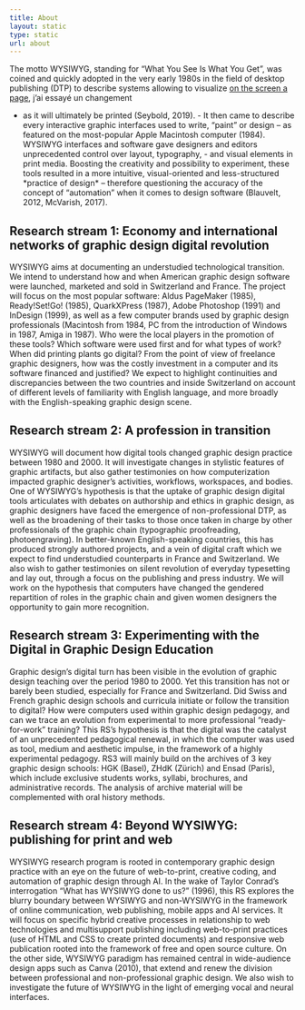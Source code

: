 ```yaml
---
title: About
layout: static
type: static
url: about
---
```





The motto WYSIWYG, standing for “What You See Is What You Get”, was coined and quickly adopted in the very early 1980s in the field of desktop publishing (DTP) to describe systems allowing to visualize [on the screen a page](https://fr.wikipedia.org/wiki/Wikip%C3%A9dia:Accueil_principal), j’ai essayé un changement

* as it will ultimately be printed (Seybold, 2019). - It then came to describe every interactive graphic interfaces used to write, “paint” or design – as featured on the most-popular Apple Macintosh computer (1984). WYSIWYG interfaces and software gave designers and editors unprecedented control over layout, typography, - and visual elements in print media. Boosting the creativity and possibility to experiment, these tools resulted in a more intuitive, 
  visual-oriented and less-structured \*practice of design\* – therefore questioning the accuracy of the concept of “automation” when it comes to design software (Blauvelt, 2012, McVarish, 2017).

## Research stream 1: Economy and international networks of graphic design digital revolution

WYSIWYG aims at documenting an understudied technological transition. We intend to understand how and when American graphic design software were launched, marketed and sold in Switzerland and France. The project will focus on the most popular software: Aldus PageMaker (1985), Ready!Set!Go! (1985), QuarkXPress (1987), Adobe Photoshop (1991) and InDesign (1999), as well as a few computer brands used by graphic design professionals (Macintosh from 1984, PC from the introduction of Windows in 1987, Amiga in 1987). Who were the local players in the promotion of these tools? Which software were used first and for what types of work? When did printing plants go digital? From the point of view of freelance graphic designers, how was the costly investment in a computer and its software financed and justified? We expect to highlight continuities and discrepancies between the two countries and inside Switzerland on account of different levels of familiarity with English language, and more broadly with the English-speaking graphic design scene.  

## Research stream 2: A profession in transition

WYSIWYG will document how digital tools changed graphic design practice between 1980 and 2000. It will investigate changes in stylistic features of graphic artifacts, but also gather testimonies on how computerization impacted graphic designer’s activities, workflows, workspaces, and bodies. One of WYSIWYG’s hypothesis is that the uptake of graphic design digital tools articulates with debates on authorship and ethics in graphic design, as graphic designers have faced the emergence of non-professional DTP, as well as the broadening of their tasks to those once taken in charge by other professionals of the graphic chain (typographic proofreading, photoengraving). In better-known English-speaking countries, this has produced strongly authored projects, and a vein of digital craft which we expect to find understudied counterparts in France and Switzerland. We also wish to gather testimonies on silent revolution of everyday typesetting and lay out, through a focus on the publishing and press industry. We will work on the hypothesis that computers have changed the gendered repartition of roles in the graphic chain and given women designers the opportunity to gain more recognition. 

## Research stream 3: Experimenting with the Digital in Graphic Design Education

Graphic design’s digital turn has been visible in the evolution of graphic design teaching over the period 1980 to 2000. Yet this transition has not or barely been studied, especially for France and Switzerland. Did Swiss and French graphic design schools and curricula initiate or follow the transition to digital? How were computers used within graphic design pedagogy, and can we trace an evolution from experimental to more professional “ready-for-work” training? This RS’s hypothesis is that the digital was the catalyst of an unprecedented pedagogical renewal, in which the computer was used as tool, medium and aesthetic impulse, in the framework of a highly experimental pedagogy. RS3 will mainly build on the archives of 3 key graphic design schools: HGK (Basel), ZHdK (Zürich) and Ensad (Paris), which include exclusive students works, syllabi, brochures, and administrative records. The analysis of archive material will be complemented with oral history methods. 

## Research stream 4: Beyond WYSIWYG: publishing for print and web

WYSIWYG research program is rooted in contemporary graphic design practice with an eye on the future of web-to-print, creative coding, and automation of graphic design through AI. In the wake of Taylor Conrad’s interrogation “What has WYSIWYG done to us?” (1996), this RS explores the blurry boundary between WYSIWYG and non-WYSIWYG in the framework of online communication, web publishing, mobile apps and AI services. It will focus on specific hybrid creative processes in relationship to web technologies and multisupport publishing including web-to-print practices (use of HTML and CSS to create printed documents) and responsive web publication rooted into the framework of free and open source culture. On the other side, WYSIWYG paradigm has remained central in wide-audience design apps such as Canva (2010), that extend and renew the division between professional and non-professional graphic design. We also wish to investigate the future of WYSIWYG in the light of emerging vocal and neural interfaces.
